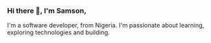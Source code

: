 ### Hi there 👋, I'm Samson,
I'm a software developer, from Nigeria. I'm passionate about learning, exploring technologies and building.

<!--
**Samson8/Samson8** is a ✨ _special_ ✨ repository because its `README.md` (this file) appears on your GitHub profile.

Here are some ideas to get you started:

- 🔭 I’m currently working on a react project
- 🌱 I’m currently learning Javascript frameworks
- 👯 I’m looking to get remote Job opportunities to join a team of engineers in building great software solutions.
- 💬 Ask me about Native android applications, Javascript, Java, and Hybrid applications(Ionic).
- 📫 How to reach me: 
      email: samsondamilola22@gmail.com
      twitter: samsonsamuel22
- 😄 Pronouns: he/him
- ⚡ Fun fact: Someday I want to look back at this and be proud I've improved a lot.
-->
